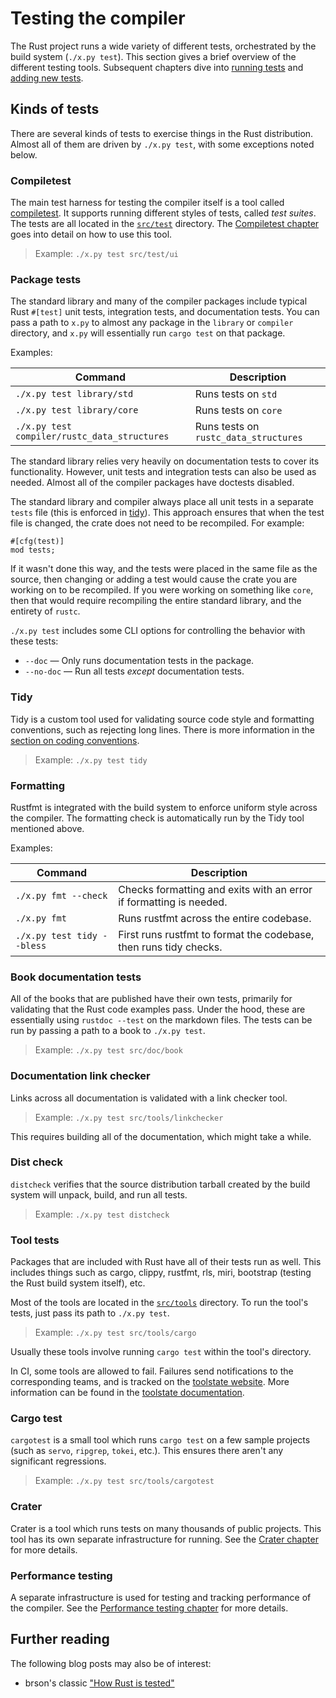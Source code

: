 # Testing the compiler

<!-- toc -->

The Rust project runs a wide variety of different tests, orchestrated by
the build system (`./x.py test`).
This section gives a brief overview of the different testing tools.
Subsequent chapters dive into [running tests](running.md) and [adding new tests](adding.md).

## Kinds of tests

There are several kinds of tests to exercise things in the Rust distribution.
Almost all of them are driven by `./x.py test`, with some exceptions noted below.

### Compiletest

The main test harness for testing the compiler itself is a tool called [compiletest].
It supports running different styles of tests, called *test suites*.
The tests are all located in the [`src/test`] directory.
The [Compiletest chapter][compiletest] goes into detail on how to use this tool.

> Example: `./x.py test src/test/ui`

[compiletest]: compiletest.md
[`src/test`]: https://github.com/rust-lang/rust/tree/master/src/test

### Package tests

The standard library and many of the compiler packages include typical Rust `#[test]`
unit tests, integration tests, and documentation tests.
You can pass a path to `x.py` to almost any package in the `library` or `compiler` directory,
and `x.py` will essentially run `cargo test` on that package.

Examples:

| Command | Description |
|---------|-------------|
| `./x.py test library/std` | Runs tests on `std` |
| `./x.py test library/core` | Runs tests on `core` |
| `./x.py test compiler/rustc_data_structures` | Runs tests on `rustc_data_structures` |

The standard library relies very heavily on documentation tests to cover its functionality.
However, unit tests and integration tests can also be used as needed.
Almost all of the compiler packages have doctests disabled.

The standard library and compiler always place all unit tests in a separate `tests` file
(this is enforced in [tidy][tidy-unit-tests]).
This approach ensures that when the test file is changed, the crate does not need to be recompiled.
For example:

```rust,ignore
#[cfg(test)]
mod tests;
```

If it wasn't done this way, and the tests were placed in the same file as the source,
then changing or adding a test would cause the crate you are working on to be recompiled.
If you were working on something like `core`,
then that would require recompiling the entire standard library, and the entirety of `rustc`.

`./x.py test` includes some CLI options for controlling the behavior with these tests:

* `--doc` — Only runs documentation tests in the package.
* `--no-doc` — Run all tests *except* documentation tests.

[tidy-unit-tests]: https://github.com/rust-lang/rust/blob/master/src/tools/tidy/src/unit_tests.rs

### Tidy

Tidy is a custom tool used for validating source code style and formatting conventions,
such as rejecting long lines.
There is more information in the [section on coding conventions](../conventions.md#formatting).

> Example: `./x.py test tidy`

### Formatting

Rustfmt is integrated with the build system to enforce uniform style across the compiler.
The formatting check is automatically run by the Tidy tool mentioned above.

Examples:

| Command | Description |
|---------|-------------|
| `./x.py fmt --check` | Checks formatting and exits with an error if formatting is needed. |
| `./x.py fmt` | Runs rustfmt across the entire codebase. |
| `./x.py test tidy --bless` | First runs rustfmt to format the codebase, then runs tidy checks. |

### Book documentation tests

All of the books that are published have their own tests,
primarily for validating that the Rust code examples pass.
Under the hood, these are essentially using `rustdoc --test` on the markdown files.
The tests can be run by passing a path to a book to `./x.py test`.

> Example: `./x.py test src/doc/book`

### Documentation link checker

Links across all documentation is validated with a link checker tool.

> Example: `./x.py test src/tools/linkchecker`

This requires building all of the documentation, which might take a while.

### Dist check

`distcheck` verifies that the source distribution tarball created by the build system
will unpack, build, and run all tests.

> Example: `./x.py test distcheck`

### Tool tests

Packages that are included with Rust have all of their tests run as well.
This includes things such as cargo, clippy, rustfmt, rls, miri, bootstrap
(testing the Rust build system itself), etc.

Most of the tools are located in the [`src/tools`] directory.
To run the tool's tests, just pass its path to `./x.py test`.

> Example: `./x.py test src/tools/cargo`

Usually these tools involve running `cargo test` within the tool's directory.

In CI, some tools are allowed to fail.
Failures send notifications to the corresponding teams, and is tracked on the [toolstate website].
More information can be found in the [toolstate documentation].

[`src/tools`]: https://github.com/rust-lang/rust/tree/master/src/tools/
[toolstate documentation]: https://forge.rust-lang.org/infra/toolstate.html
[toolstate website]: https://rust-lang-nursery.github.io/rust-toolstate/

### Cargo test

`cargotest` is a small tool which runs `cargo test` on a few sample projects
(such as `servo`, `ripgrep`, `tokei`, etc.).
This ensures there aren't any significant regressions.

> Example: `./x.py test src/tools/cargotest`

### Crater

Crater is a tool which runs tests on many thousands of public projects.
This tool has its own separate infrastructure for running.
See the [Crater chapter](crater.md) for more details.

### Performance testing

A separate infrastructure is used for testing and tracking performance of the compiler.
See the [Performance testing chapter](perf.md) for more details.

## Further reading

The following blog posts may also be of interest:

- brson's classic ["How Rust is tested"][howtest]

[howtest]: https://brson.github.io/2017/07/10/how-rust-is-tested
